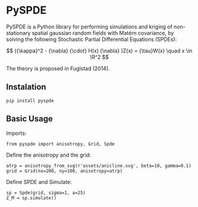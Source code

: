 # PySPDE

PySPDE is a Python library for performing simulations and kriging of non-stationary spatial gaussian random fields with Matérn covariance, by solving the following Stochastic Partial Differential Equations (SPDEs):

$$ ({\kappa}^2 - {\nabla} {\cdot} H(x) {\nabla} )Z(x) = {\tau}W(x) \quad x \in \R^2
$$

The theory is proposed in Fuglstad (2014).

## Instalation

```
pip install pyspde
```

## Basic Usage

Imports:
```
from pyspde import anisotropy, Grid, Spde
```

Define the anisotropy and the grid:
```
atrp = anisotropy_from_svg(r'assets/anicline.svg', beta=10, gamma=0.1)
grid = Grid(nx=200, ny=100, anisotropy=atrp)
```

Define SPDE and Simulate:
```
sp = Spde(grid, sigma=1, a=25)
Z_M = sp.simulate()
```

